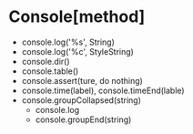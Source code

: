 # Console[method]

- console.log('%s', String)
- console.log('%c', StyleString)
- console.dir()
- console.table()
- console.assert(ture, do nothing)
- console.time(label), console.timeEnd(lable)
- console.groupCollapsed(string)
  - console.log
  - console.groupEnd(string)